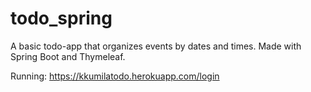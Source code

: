 # todo_spring
A basic todo-app that organizes events by dates and times. Made with Spring Boot and Thymeleaf.

Running: https://kkumilatodo.herokuapp.com/login
